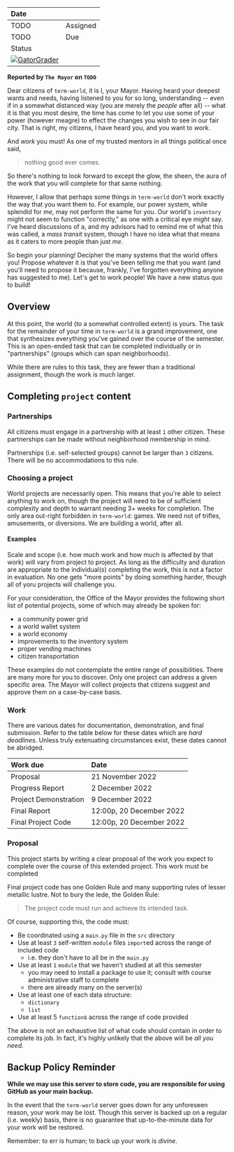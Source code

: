 | Date              |          |
|:------------------|:---------|
| TODO              | Assigned |
| TODO              | Due      |
| Status                       | 
[![GatorGrader](../../actions/workflows/main.yml/badge.svg)](../../actions/workflows/main.yml) |

**Reported by `The Mayor` on `TODO`**

Dear citizens of `term-world`, it is I, your Mayor. Having heard your deepest wants
and needs, having listened to you for so long, understanding -- even if in a somewhat
distanced way (you are merely the _people_ after all) -- what it is that you most 
desire, the time has come to let you use some of your power (however meagre) to effect
the changes you wish to see in our fair city. That is right, my citizens, I have heard
you, and you want to _work_.

And _work_ you must! As one of my trusted mentors in all things political once said,

> nothing good ever comes.

So there's nothing to look forward to except the glow, the sheen, the aura of the work 
that you will complete for that same nothing.

However, I allow that perhaps some things in `term-world` don't work exactly the way
that you want them to. For example, our power system, while splendid for _me_, may
not perform the same for you. Our world's `inventory` might not seem to function
"correctly," as one with a critical eye _might_ say. I've heard discussions of a, 
and my advisors had to remind me of what this was called, a _mass transit_ system,
though I have no idea what that means as it caters to more people than just _me_.

So begin your planning! Decipher the many systems that the world offers you! Propose
whatever it is that you've been telling me that you want (and you'll need to propose it
because, frankly, I've forgotten everything anyone has suggested to me). Let's get to 
work people! We have a new status quo to build!

## Overview

At this point, the world (to a somewhat controlled extent) is yours. The task for 
the remainder of your time in `term-world` is a grand improvement, one that 
synthesizes everything you've gained over the course of the semester. This is 
an open-ended task that can be completed individually or in "partnerships" 
(groups which can span neighborhoods). 

While there are rules to this task, they are fewer than a traditional assignment, 
though the work is much larger.

## Completing `project` content

### Partnerships

All citizens must engage in a partnership with at least `1` other citizen. These
partnerships can be made without neighborhood membership in mind.

Partnerships (i.e. self-selected groups) cannot be larger than `3` citizens. 
There will be no accommodations to this rule.

### Choosing a project

World projects are necessarily open. This means that you're able to select 
anything to work on, though the project will need to be of sufficient 
complexity and depth to warrant needing 3+ weeks for completion. The only area 
out-right forbidden in `term-world`: games. We need not of trifles, amusements, 
or diversions. We are building a world, after all.

#### Examples

Scale and scope (i.e. how much work and how much is affected by that work) will 
vary from project to project. As long as the difficulty and duration are 
appropriate to the individual(s) completing the work, this is not a factor in 
evaluation. No one gets "more points" by doing something harder, though all of 
yoru projects will challenge you.

For your consideration, the Office of the Mayor provides the following short 
list of potential projects, some of which may already be spoken for:

* a community power grid
* a world wallet system
* a world economy
* improvements to the inventory system
* proper vending machines
* citizen transportation

These examples do not contemplate the entire range of possibilities. There are 
many more for you to discover. Only one project can address a given specific 
area. The Mayor will collect projects that citizens suggest and approve them on 
a case-by-case basis.

### Work

There are various dates for documentation, demonstration, and final submission. 
Refer to the table below for these dates which are _hard deadlines_. Unless 
truly extenuating circumstances exist, these dates cannot be abridged.

|Work due              |Date                  |
|:---------------------|:---------------------|
|Proposal              |21 November 2022      |
|Progress Report       |2 December 2022       |
|Project Demonstration          |9 December 2022       |
|Final Report          |12:00p, 20 December 2022 |
|Final Project Code    |12:00p, 20 December 2022 |

### Proposal

This project starts by writing a clear proposal of the work you expect to 
complete over the course of this extended project. This work must be completed 

Final project code has one Golden Rule and many supporting rules of lesser 
metallic lustre. Not to bury the lede, the Golden Rule:

> The project code must run and achieve its intended task.

Of course, supporting this, the code must:

* Be coordinated using a `main.py` file in the `src` directory
* Use at least `3` self-written `module` files `import`ed across the range of 
included code
  * i.e. they don't have to all be in the `main.py`
* Use at least `1` `module` that we haven't studied at all this semester
  * you may need to install a package to use it; consult with course 
administrative staff to complete
  * there are already many on the server(s)
* Use at least one of each data structure:
  * `dictionary`
  * `list`
* Use at least 5 `function`s across the range of code provided

The above is not an exhaustive list of what code should contain in order to 
complete its job. In fact, it's highly unlikely that the above will be _all you 
need_.

## Backup Policy Reminder

**While we may use this server to store code, you are responsible for using 
GitHub as your main backup.**

In the event that the `term-world` server goes down for any unforeseen reason, 
your work may be lost. Though this server is backed up on a regular (i.e. 
weekly) basis, there is no guarantee that up-to-the-minute data for your work 
will be restored.

Remember: to err is human; to back up your work is *divine*.
